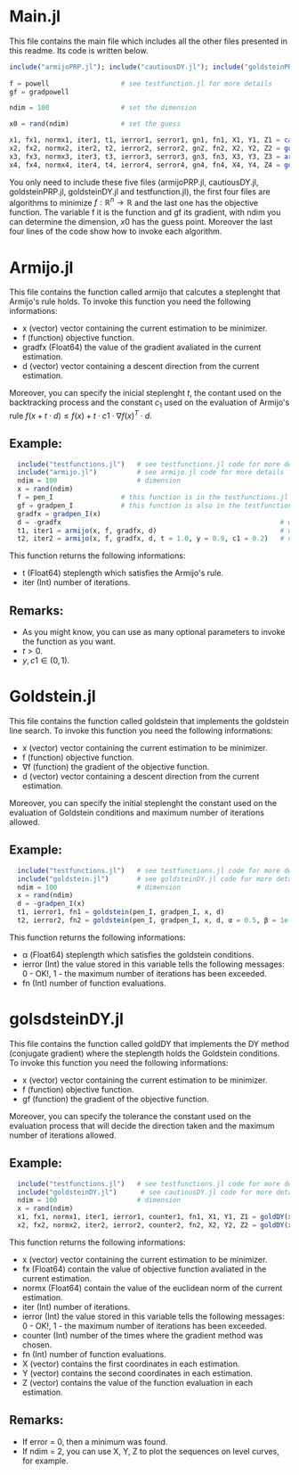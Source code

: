 # Main.jl
This file contains the main file which includes all the other files presented in this readme. Its code is written below.

```julia
include("armijoPRP.jl"); include("cautiousDY.jl"); include("goldsteinPRP.jl"); include("goldsteinDY.jl"); include("testfunction.jl")
 
f = powell                  # see testfunction.jl for more details 
gf = gradpowell

ndim = 100                  # set the dimension

x0 = rand(ndim)             # set the guess

x1, fx1, normx1, iter1, t1, ierror1, serror1, gn1, fn1, X1, Y1, Z1 = cautious(x0, f, gf, maxiter = 500000, ϵ1 = 0.01, ϵ = 1.0e-5)
x2, fx2, normx2, iter2, t2, ierror2, serror2, gn2, fn2, X2, Y2, Z2 = goldDY(x0, f, gf, maxiter = 500000, ϵ1 = 0.01, ϵ = 1.0e-5)
x3, fx3, normx3, iter3, t3, ierror3, serror3, gn3, fn3, X3, Y3, Z3 = armijoPRP(x0, f, gf, n, maxk = 500000, method = 0, ϵ = 1.0e-5)
x4, fx4, normx4, iter4, t4, ierror4, serror4, gn4, fn4, X4, Y4, Z4 = goldsteinPRP(x0, f, gf, n, maxk = 500000, method = 0, ϵ = 1.0e-5)
```
You only need to include these five files (armijoPRP.jl, cautiousDY.jl, goldsteinPRP.jl, goldsteinDY.jl and testfunction.jl), the first four files are algorithms to minimize $f:\mathbb{R}^n\to\mathbb{R}$ and the last one has the objective function. The variable f it is the function and gf its gradient, with ndim you can determine the dimension, $x0$ has the guess point. Moreover the last four lines of the code show how to invoke each algorithm.


# Armijo.jl
This file contains the function called armijo that calcutes a steplenght that Armijo's rule holds. To invoke this function you need the following informations:

- x (vector) vector containing the current estimation to be minimizer.
- f (function) objective function.
- gradfx (Float64) the value of the gradient avaliated in the current estimation.
- d (vector) vector containing a descent direction from the current estimation.

Moreover, you can specify the inicial steplenght $t$, the contant used on the backtracking process and the constant $c_1$ used on the evaluation of Armijo's rule $f(x+t\cdot d)\le f(x) + t\cdot c1\cdot \nabla f(x)^T\cdot d$.

## Example:

```julia
  include("testfunctions.jl")   # see testfunctions.jl code for more details
  include("armijo.jl")          # see armijo.jl code for more details
  ndim = 100                    # dimension
  x = rand(ndim)
  f = pen_I                 # this function is in the testfunctions.jl file
  gf = gradpen_I            # this function is also in the testfunctions.jl file and gf means the gradient of f
  gradfx = gradpen_I(x)
  d = -gradfx                                                       # we can use this d as a descent direction
  t1, iter1 = armijo(x, f, gradfx, d)                               # without using optional parameters
  t2, iter2 = armijo(x, f, gradfx, d, t = 1.0, y = 0.9, c1 = 0.2)   # using optional parameters
```

This function returns the following informations:

- t (Float64) steplength which satisfies the Armijo's rule.
- iter (Int) number of iterations.

## Remarks:

- As you might know, you can use as many optional parameters to invoke the function as you want.
- $t > 0$.
- $y, c1 \in (0, 1)$.

# Goldstein.jl
This file contains the function called goldstein that implements the goldstein line search. To invoke this function you need the following informations:

- x (vector) vector containing the current estimation to be minimizer.
- f (function) objective function.
- ∇f (function) the gradient of the objective function.
- d (vector) vector containing a descent direction from the current estimation.

Moreover, you can specify the initial steplenght the constant used on the evaluation of Goldstein conditions and maximum number of iterations allowed.

## Example: 

```julia
  include("testfunctions.jl")   # see testfunctions.jl code for more details
  include("goldstein.jl")       # see goldsteinDY.jl code for more details 
  ndim = 100                    # dimension
  x = rand(ndim)
  d = -gradpen_I(x)
  t1, ierror1, fn1 = goldstein(pen_I, gradpen_I, x, d)
  t2, ierror2, fn2 = goldstein(pen_I, gradpen_I, x, d, α = 0.5, β = 1e-5, σ = 0.2, maxiter = 500)
```

This function returns the following informations:

- α (Float64) steplength which satisfies the goldstein conditions.
- ierror (Int) the value stored in this variable tells the following messages: 0 - OK!, 1 - the maximum number of iterations has been exceeded.
- fn (Int) number of function evaluations.

# golsdsteinDY.jl
This file contains the function called goldDY that implements the DY method (conjugate gradient) where the steplength holds the Goldstein conditions. To invoke this function you need the following informations:

- x (vector) vector containing the current estimation to be minimizer.
- f (function) objective function.
- gf (function) the gradient of the objective function.

Moreover, you can specify the tolerance the constant used on the evaluation process that will decide the direction taken and the maximum number of iterations allowed.

## Example: 

```julia
  include("testfunctions.jl")   # see testfunctions.jl code for more details
  include("goldsteinDY.jl")      # see cautiousDY.jl code for more details 
  ndim = 100                    # dimension
  x = rand(ndim)
  x1, fx1, normx1, iter1, ierror1, counter1, fn1, X1, Y1, Z1 = goldDY(x, pen_I, gradpen_I)
  x2, fx2, normx2, iter2, ierror2, counter2, fn2, X2, Y2, Z2 = goldDY(x, pen_I, gradpen_I, ϵ = 1.e-6, ϵ1 = 0.10, maxiter=500)
```

This function returns the following informations:

- x (vector) vector containing the current estimation to be minimizer.
- fx (Float64) contain the value of objective function avaliated in the current estimation.
- normx (Float64) contain the value of the euclidean norm of the current estimation.
- iter (Int) number of iterations.
- ierror (Int) the value stored in this variable tells the following messages: 0 - OK!, 1 - the maximum number of iterations has been exceeded.
- counter (Int) number of the times where the gradient method was chosen.
- fn (Int) number of function evaluations.
- X (vector) contains the first coordinates in each estimation.
- Y (vector) contains the second coordinates in each estimation.
- Z (vector) contains the value of the function evaluation in each estimation.

## Remarks:

 - If error = 0, then a minimum was found.
 - If ndim = 2, you can use X, Y, Z to plot the sequences on level curves, for example.

